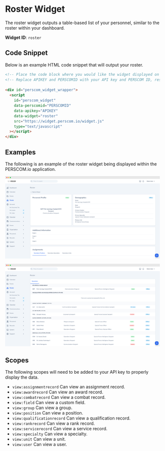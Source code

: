 # Roster Widget

The roster widget outputs a table-based list of your personnel, similar to the roster within your dashboard.

**Widget ID**: `roster`

## Code Snippet

Below is an example HTML code snippet that will output your roster.

```html
<!-- Place the code block where you would like the widget displayed on your website. !-->
<!-- Replace APIKEY and PERSCOMID with your API key and PERSCOM ID, respectively. !-->

<div id="perscom_widget_wrapper">
  <script
    id="perscom_widget"
    data-perscomid="PERSCOMID"
    data-apikey="APIKEY"
    data-widget="roster"
    src="https://widget.perscom.io/widget.js"
    type="text/javascript"
  ></script>
</div>
```

## Examples

The following is an example of the roster widget being displayed within the PERSCOM.io application.

![Roster Preview](https://raw.githubusercontent.com/DeschutesDesignGroupLLC/perscom-docs/master/resources/roster-preview.png)

![Roster User Preview](https://raw.githubusercontent.com/DeschutesDesignGroupLLC/perscom-docs/master/resources/roster-preview-1.png)

## Scopes

The following scopes will need to be added to your API key to properly display the data.

- `view:assignmentrecord` Can view an assignment record.
- `view:awardrecord` Can view an award record.
- `view:combatrecord` Can view a combat record.
- `view:field` Can view a custom field.
- `view:group` Can view a group.
- `view:position` Can view a position.
- `view:qualificationrecord` Can view a qualification record.
- `view:rankrecord` Can view a rank record.
- `view:servicerecord` Can view a service record.
- `view:specialty` Can view a specialty.
- `view:unit` Can view a unit.
- `view:user` Can view a user.
